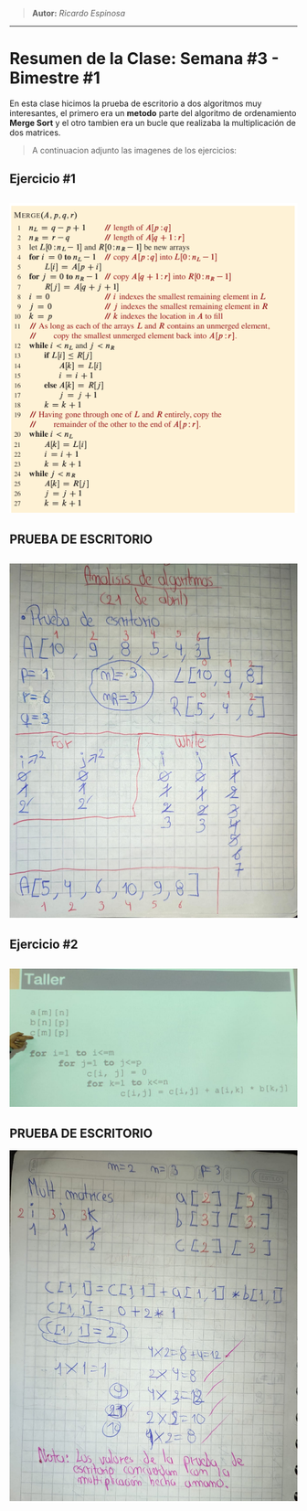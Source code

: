 > **Autor:** *Ricardo Espinosa*
---
# Resumen de la Clase: Semana #3 - Bimestre #1

En esta clase hicimos la prueba de escritorio a dos algoritmos muy interesantes, el primero era un **metodo** parte del algoritmo  de ordenamiento **Merge Sort** y el otro tambien era un bucle que realizaba la multiplicación de dos matrices.

> A continuacion adjunto las imagenes de los ejercicios:

## Ejercicio #1
![ejercicio1](../recursos/ejercicio1_clase3.png)
---
## PRUEBA DE ESCRITORIO
![prueba1](../recursos/prueba_mergesort.jpeg)
---

## Ejercicio #2
![ejercicio2](../recursos/algoritmo_multiplicarMatrices_clase3.jpeg)
---
## PRUEBA DE ESCRITORIO
![prueba2](../recursos/solucion_multMatrices.jpeg)